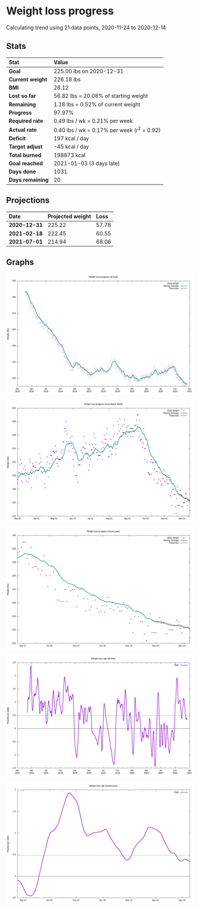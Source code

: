# Weight loss progress

Calculating trend using 21 data points, 2020-11-24 to 2020-12-14

## Stats

Stat|Value
:-|:-
**Goal**|225.00 lbs on 2020-12-31
**Current weight**|226.18 lbs
**BMI**|28.12
**Lost so far**|56.82 lbs = 20.08% of starting weight
**Remaining**|1.18 lbs =  0.52% of current  weight
**Progress**|97.97%
**Required rate**|0.49 lbs / wk = 0.21% per week
**Actual rate**|0.40 lbs / wk = 0.17% per week  (r<sup>2</sup> = 0.92)
**Deficit**|197 kcal / day
**Target adjust**|-45 kcal / day
**Total burned**|198873 kcal
**Goal reached**|2021-01-03 (3 days late)
**Days done**|1031
**Days remaining**|20

## Projections

Date|Projected weight|Loss
:-|:-|:-
**2020-12-31**|225.22|57.78
**2021-02-18**|222.45|60.55
**2021-07-01**|214.94|68.06

## Graphs

![](weight-graph-alltime.png)

![](weight-graph-covid.png)

![](weight-graph-recent.png)

![](rate-graph-alltime.png)

![](rate-graph-recent.png)
